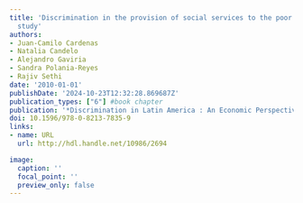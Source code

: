```yaml
---
title: 'Discrimination in the provision of social services to the poor: a field experimental
  study'
authors:
- Juan-Camilo Cardenas
- Natalia Candelo
- Alejandro Gaviria
- Sandra Polania-Reyes
- Rajiv Sethi
date: '2010-01-01'
publishDate: '2024-10-23T12:32:28.869687Z'
publication_types: ["6"] #book chapter
publication: '*Discrimination in Latin America : An Economic Perspective*'
doi: 10.1596/978-0-8213-7835-9
links:
- name: URL
  url: http://hdl.handle.net/10986/2694

image:
  caption: ''
  focal_point: ''
  preview_only: false
---
```

